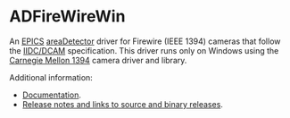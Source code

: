 ADFireWireWin
=============
An 
[EPICS](http://www.aps.anl.gov/epics/) 
[areaDetector](https://cars.uchicago.edu/software/epics/areaDetector.html) 
driver for Firewire (IEEE 1394) cameras that follow the 
[IIDC/DCAM](http://damien.douxchamps.net/ieee1394/libdc1394/iidc/IIDC_1.31.pdf)
specification. This driver runs only on Windows using the 
[Carnegie Mellon 1394](http://www.cs.cmu.edu/~iwan/1394/)
camera driver and library.

Additional information:
* [Documentation](https://cars.uchicago.edu/software/epics/FirewireWinDoc.html).
* [Release notes and links to source and binary releases](RELEASE.md).
